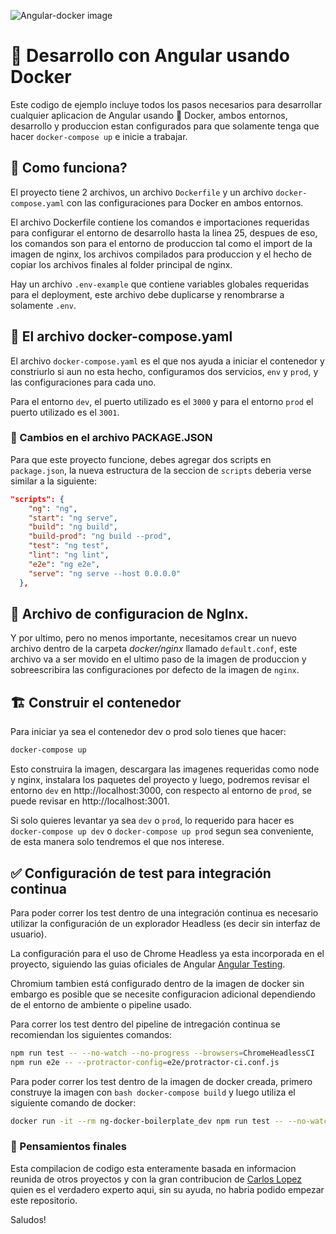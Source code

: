 ![Angular-docker image](https://miro.medium.com/max/2000/1*GeGazytoczNAQSsPb-gHSw.png)

# :whale: Desarrollo con Angular usando Docker

Este codigo de ejemplo incluye todos los pasos necesarios para desarrollar cualquier aplicacion de Angular usando :whale: Docker, ambos entornos, desarrollo y produccion estan configurados para que solamente tenga que hacer `docker-compose up` e inicie a trabajar.

## :triangular_flag_on_post: Como funciona?

El proyecto tiene 2 archivos, un archivo `Dockerfile` y un archivo `docker-compose.yaml` con las configuraciones para Docker en ambos entornos.

El archivo Dockerfile contiene los comandos e importaciones requeridas para configurar el entorno de desarrollo hasta la linea 25, despues de eso, los comandos son para el entorno de produccion tal como el import de la imagen de nginx, los archivos compilados para produccion y el hecho de copiar los archivos finales al folder principal de nginx.

Hay un archivo `.env-example` que contiene variables globales requeridas para el deployment, este archivo debe duplicarse y renombrarse a solamente `.env`.

## :wrench: El archivo docker-compose.yaml

El archivo `docker-compose.yaml` es el que nos ayuda a iniciar el contenedor y constriurlo si aun no esta hecho, configuramos dos servicios, `env` y `prod`, y las configuraciones para cada uno.

Para el entorno `dev`, el puerto utilizado es el `3000` y para el entorno `prod` el puerto utilizado es el `3001`.

### :construction_worker: Cambios en el archivo PACKAGE.JSON

Para que este proyecto funcione, debes agregar dos scripts en `package.json`, la nueva estructura de la seccion de `scripts` deberia verse similar a la siguiente:

```json
"scripts": {
    "ng": "ng",
    "start": "ng serve",
    "build": "ng build",
    "build-prod": "ng build --prod",
    "test": "ng test",
    "lint": "ng lint",
    "e2e": "ng e2e",
    "serve": "ng serve --host 0.0.0.0"
  },
```

## :rocket: Archivo de configuracion de NgInx.

Y por ultimo, pero no menos importante, necesitamos crear un nuevo archivo dentro de la carpeta _docker/nginx_ llamado `default.conf`, este archivo va a ser movido en el ultimo paso de la imagen de produccion y sobreescribira las configuraciones por defecto de la imagen de `nginx`.

## :building_construction: Construir el contenedor

Para iniciar ya sea el contenedor dev o prod solo tienes que hacer:

```bash
docker-compose up
```

Esto construira la imagen, descargara las imagenes requeridas como node y nginx, instalara los paquetes del proyecto y luego, podremos revisar el entorno `dev` en http://localhost:3000, con respecto al entorno de `prod`, se puede revisar en http://localhost:3001.

Si solo quieres levantar ya sea `dev` o `prod`, lo requerido para hacer es `docker-compose up dev` o `docker-compose up prod` segun sea conveniente, de esta manera solo tendremos el que nos interese.

## :white_check_mark: Configuración de test para integración continua

Para poder correr los test dentro de una integración continua es necesario utilizar la configuración de un explorador Headless (es decir sin interfaz de usuario).

La configuración para el uso de Chrome Headless ya esta incorporada en el proyecto, siguiendo las guias oficiales de Angular [Angular Testing](https://angular.io/guide/testing).

Chromium tambien está configurado dentro de la imagen de docker sin embargo es posible que se necesite configuracion adicional dependiendo de el entorno de ambiente o pipeline usado.

Para correr los test dentro del pipeline de intregación continua se recomiendan los siguientes comandos:

```bash
npm run test -- --no-watch --no-progress --browsers=ChromeHeadlessCI
npm run e2e -- --protractor-config=e2e/protractor-ci.conf.js
```

Para poder correr los test dentro de la imagen de docker creada, primero construye la imagen con `bash docker-compose build` y luego utiliza el siguiente comando de docker:

```bash
docker run -it --rm ng-docker-boilerplate_dev npm run test -- --no-watch --no-progress --browsers=ChromeHeadlessCI
```

### :see_no_evil: Pensamientos finales

Esta compilacion de codigo esta enteramente basada en informacion reunida de otros proyectos y con la gran contribucion de [Carlos Lopez](https://github.com/clopez-app) quien es el verdadero experto aqui, sin su ayuda, no habria podido empezar este repositorio.

Saludos!
